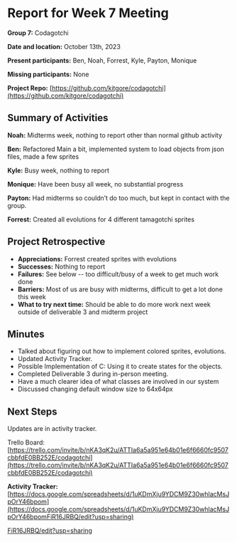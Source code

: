 # Report for Week 7 Meeting 

**Group 7:** Codagotchi

**Date and location:** October 13th, 2023

**Present participants:** Ben, Noah, Forrest, Kyle, Payton, Monique

**Missing participants:** None

**Project Repo:** [https://github.com/kitgore/codagotchi](https://github.com/kitgore/codagotchi) 

## Summary of Activities

**Noah:** Midterms week, nothing to report other than normal github activity

**Ben:** Refactored Main a bit, implemented system to load objects from json files, made a few sprites

**Kyle:** Busy week, nothing to report

**Monique:** Have been busy all week, no substantial progress

**Payton:** Had midterms so couldn’t do too much, but kept in contact with the group.

**Forrest:** Created all evolutions for 4 different tamagotchi sprites

## Project Retrospective

* **Appreciations:** Forrest created sprites with evolutions
* **Successes:** Nothing to report
* **Failures:** See below -- too difficult/busy of a week to get much work done
* **Barriers:** Most of us are busy with midterms, difficult to get a lot done this week
* **What to try next time:** Should be able to do more work next week outside of deliverable 3 and midterm project

## Minutes

* Talked about figuring out how to implement colored sprites, evolutions.
* Updated Activity Tracker.
* Possible Implementation of C: Using it to create states for the objects.
* Completed Deliverable 3 during in-person meeting.
* Have a much clearer idea of what classes are involved in our system
* Discussed changing default window size to 64x64px 

## Next Steps

Updates are in activity tracker.

Trello Board: [https://trello.com/invite/b/nKA3qK2u/ATTIa6a5a951e64b01e6f6660fc9507cbbfdE0BB252E/codagotchi](https://trello.com/invite/b/nKA3qK2u/ATTIa6a5a951e64b01e6f6660fc9507cbbfdE0BB252E/codagotchi)

**Activity Tracker:** [https://docs.google.com/spreadsheets/d/1uKDmXju9YDCM9Z30whlacMsJpOrY46bpom](https://docs.google.com/spreadsheets/d/1uKDmXju9YDCM9Z30whlacMsJpOrY46bpomFiR16JRBQ/edit?usp=sharing)

[FiR16JRBQ/edit?usp=sharing](https://docs.google.com/spreadsheets/d/1uKDmXju9YDCM9Z30whlacMsJpOrY46bpomFiR16JRBQ/edit?usp=sharing) 
